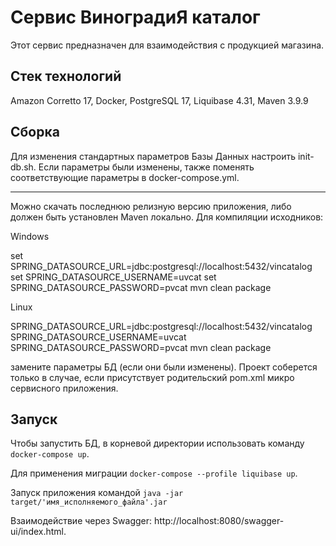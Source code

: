 # Сервис ВиноградиЯ каталог

Этот сервис предназначен для взаимодействия с продукцией магазина.

## Стек технологий

Amazon Corretto 17, Docker, PostgreSQL 17, Liquibase 4.31, Maven 3.9.9

## Сборка

Для изменения стандартных параметров Базы Данных настроить init-db.sh. Если параметры были изменены, также поменять соответствующие параметры в docker-compose.yml.

***

Можно скачать последнюю релизную версию приложения, либо должен быть установлен Maven локально. Для компиляции исходников:

Windows

set SPRING_DATASOURCE_URL=jdbc:postgresql://localhost:5432/vincatalog
set SPRING_DATASOURCE_USERNAME=uvcat
set SPRING_DATASOURCE_PASSWORD=pvcat
mvn clean package

Linux

SPRING_DATASOURCE_URL=jdbc:postgresql://localhost:5432/vincatalog SPRING_DATASOURCE_USERNAME=uvcat SPRING_DATASOURCE_PASSWORD=pvcat mvn clean package

замените параметры БД (если они были изменены).
Проект соберется только в случае, если присутствует родительский pom.xml микро сервисного приложения.

## Запуск

Чтобы запустить БД, в корневой директории использовать команду
`docker-compose up`.

Для применения миграции
`docker-compose --profile liquibase up`.

Запуск приложения командой
`java -jar target/'имя_исполняемого_файла'.jar`

Взаимодействие через Swagger: http://localhost:8080/swagger-ui/index.html.